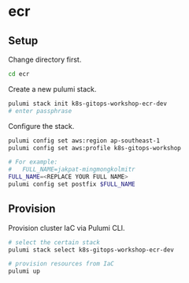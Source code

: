 # ecr

## Setup

Change directory first.

```bash
cd ecr
```

Create a new pulumi stack.

```bash
pulumi stack init k8s-gitops-workshop-ecr-dev
# enter passphrase
```

Configure the stack.

```bash
pulumi config set aws:region ap-southeast-1
pulumi config set aws:profile k8s-gitops-workshop

# For example:
#   FULL_NAME=jakpat-mingmongkolmitr
FULL_NAME=<REPLACE YOUR FULL NAME>
pulumi config set postfix $FULL_NAME
```

## Provision

Provision cluster IaC via Pulumi CLI.

```bash
# select the certain stack
pulumi stack select k8s-gitops-workshop-ecr-dev

# provision resources from IaC
pulumi up
```